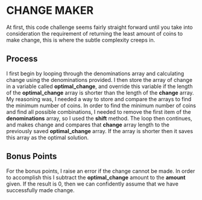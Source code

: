# **CHANGE MAKER**
  

At first, this code challenge seems fairly straight forward until you take into consideration the requirement of returning the least amount of coins to make change, this is where the subtle complexity creeps in.

## Process

I first begin by looping through the denominations array and calculating change using the denominations provided.
I then store the array of change in a variable called **optimal_change**, and override this variable if the length of the **optimal_change** array is shorter than the length of the **change** array. My reasoning was, I needed a way to store and compare the arrays to find the minimum number of coins. In order to find the minimum number of coins and find all possible combinations, I needed to remove the first item of the **denominations** array, so I used the **shift** method. The loop then continues, and makes change and compares that **change** array length to the previously saved **optimal_change** array. If the array is shorter then it saves this array as the optimal solution.

## Bonus Points

For the bonus points, I raise an error if the change cannot be made. In order to accomplish this I subtract the **optimal_change** amount to the **amount** given. If the result is 0, then we can confidently assume that we have successfully made change.

